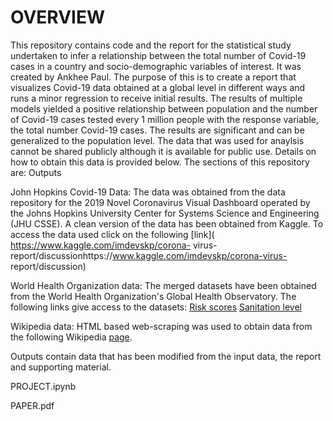 # OVERVIEW
This repository contains code and the report for the statistical study undertaken 
to infer a relationship between the total number of Covid-19 cases in a country and socio-demographic variables of interest. It was created by Ankhee Paul. The purpose of this is to create a report that visualizes Covid-19 data obtained at a global level in different ways and runs a minor regression to receive initial results. The results of multiple models yielded a positive relationship between population and the number of Covid-19 cases tested every 1 million people with the response variable, the total number Covid-19 cases. The results are significant and can be generalized to the population level. The data that was used for anaylsis cannot be shared publicly although it is available for public use. Details on how to obtain this data is provided below. The sections of this repository are: Outputs


John Hopkins Covid-19 Data: The data was obtained from the data repository for the 2019 Novel Coronavirus Visual Dashboard operated by the Johns Hopkins University Center for Systems Science and Engineering (JHU CSSE). 
A clean version of the data has been obtained from Kaggle. To access the data used click on the following [link]( https://www.kaggle.com/imdevskp/corona- virus-report/discussionhttps://www.kaggle.com/imdevskp/corona-virus- report/discussion)

World Health Organization data: The merged datasets have been obtained from the World Health Organization's Global Health Observatory.
The following links give access to the datasets:
[Risk scores](https://apps.who.int/gho/data/node.main.SDG3D?lang=en)
[Sanitation level](https://apps.who.int/gho/data/node.main.WSHSANITATION?lang=en)

Wikipedia data: HTML based web-scraping was used to obtain data from the following Wikipedia [page](https://en.wikipedia.org/wiki/List_of_cities_by_average_temperature).

Outputs contain data that has been modified from the input data, the report and supporting material.

PROJECT.ipynb

PAPER.pdf


